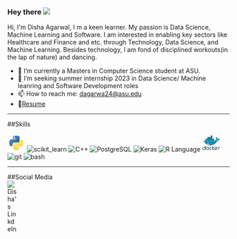 ### Hey there <img src="https://media.giphy.com/media/hvRJCLFzcasrR4ia7z/giphy.gif" width="25px"> 

Hi, I'm Disha Agarwal, I m a keen learner. My passion is Data Science, Machine Learning and Software. I am interested in enabling key sectors like Healthcare and Finance and etc. through Technology, Data Science, and Machine Learning. 
Besides technology, I am fond of disciplined workouts(in the lap of nature) and dancing.
<!--

**disha4u/disha4u** is a ✨ _special_ ✨ repository because its `README.md` (this file) appears on your GitHub profile.

Here are some ideas to get you started:

- 🔭 I’m currently a Masters in Computer Science student at ASU..
- 🌱 I’m currently learning ...
- 👯 I’m looking to collaborate on ...
- 🤔 I’m looking for help with summer internship 2023
- 💬 Ask me about ...
- 📫 How to reach me: dagarwa24@asu.edu

-->
- 🔭 I’m currently a Masters in Computer Science student at ASU.
- 🤔 I’m seeking summer internship 2023 in Data Science/ Machine leanring and Software Development roles
- 📫 How to reach me: dagarwa24@asu.edu
- 📝[Resume](https://drive.google.com/file/d/1PHrC6XkfLIM6HKxXY-l_yDp2RJIfMOlh/view?usp=sharing)
<hr>
##Skills 
<p align="left">
  <!-- python -->
  <img src="https://raw.githubusercontent.com/devicons/devicon/master/icons/python/python-original.svg" alt="python" width="40" height="40"/> 
  <!-- Scikit Learn -->
  <img src="https://upload.wikimedia.org/wikipedia/commons/0/05/Scikit_learn_logo_small.svg" alt="scikit_learn" width="40" height="40"/> 
   <!-- C++ -->
  <img src="https://upload.wikimedia.org/wikipedia/commons/thumb/1/18/ISO_C%2B%2B_Logo.svg/800px-ISO_C%2B%2B_Logo.svg.png" alt="C++" width="40" height="40"/> 
  <!-- PostgreSQL -->
  <img src="https://upload.wikimedia.org/wikipedia/commons/thumb/2/29/Postgresql_elephant.svg/1200px-Postgresql_elephant.svg.png" alt="PostgreSQL" width="40" height="40"/>
  <!-- Keras -->
  <img src="https://upload.wikimedia.org/wikipedia/commons/thumb/a/ae/Keras_logo.svg/1200px-Keras_logo.svg.png" alt="Keras" width="40" height="40"/>
  <!-- R Language -->
  <img src="https://encrypted-tbn0.gstatic.com/images?q=tbn:ANd9GcReenaHW13DG0WIxuTpSsBc4h4WBYZE6YImSZkuP0JMiSlItWoR39lvgznbqoO58OnuCJg&usqp=CAU" alt="R Language" width="40" height="40"/>
   <!-- Docker -->
  <img src="https://raw.githubusercontent.com/devicons/devicon/master/icons/docker/docker-original-wordmark.svg" alt="docker" width="40" height="40"/>
  <!-- GIT -->
  <img src="https://www.vectorlogo.zone/logos/git-scm/git-scm-icon.svg" alt="git" width="40" height="40"/> 
  <!-- Bash -->
  <img src="https://www.vectorlogo.zone/logos/gnu_bash/gnu_bash-icon.svg" alt="bash" width="40" height="40"/> 
 
</p>
<hr>
##Social Media
<br>
<a href="https://www.linkedin.com/in/disha-agarwal-4u/">
  <img align="left" alt="Disha's LinkdeIn" width="22px" src="https://cdn.jsdelivr.net/npm/simple-icons@v3/icons/linkedin.svg" />
</a>
